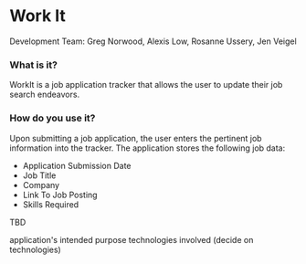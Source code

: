 # Work It
Development Team: Greg Norwood, Alexis Low, Rosanne Ussery, Jen Veigel

### What is it?
WorkIt is a job application tracker that allows the user to update their job search endeavors.

### How do you use it?

Upon submitting a job application, the user enters the pertinent job information into the tracker. The application stores the following job data:
  - Application Submission Date
  - Job Title
  - Company
  - Link To Job Posting
  - Skills Required

TBD

application's intended purpose
technologies involved (decide on technologies)
